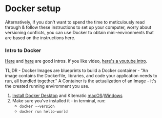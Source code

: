 # Docker setup

Alternatively, if you don't want to spend the time to meticulously read through & follow these instructions to set up your computer, worry about versioning conflicts, you can use Docker to obtain mini-environments that are based on the instructions here. 

### Intro to Docker
[Here](https://towardsdatascience.com/learn-enough-docker-to-be-useful-b7ba70caeb4b) and [here](https://towardsdatascience.com/docker-for-data-science-4901f35d7cf9) are good intros.  If you like video, [here's a youtube intro](https://www.youtube.com/watch?time_continue=25&v=oO8n3y23b6M).

TL;DR - Docker Images are blueprints to build a Docker container - "An image contains the Dockerfile, libraries, and code your application needs to run, all bundled together."  A Container is the actualization of an Image - it's the created running enviromnent you use.

1. [Install Docker Desktop](https://docs.docker.com/install/) and Kitematic [macOS](https://download.docker.com/kitematic/Kitematic-Mac.zip)/[Windows](https://download.docker.com/kitematic/Kitematic-Windows.zip)
2. Make sure you've installed it - in terminal, run:
   * `docker --version`
   * `docker run hello-world`
   
